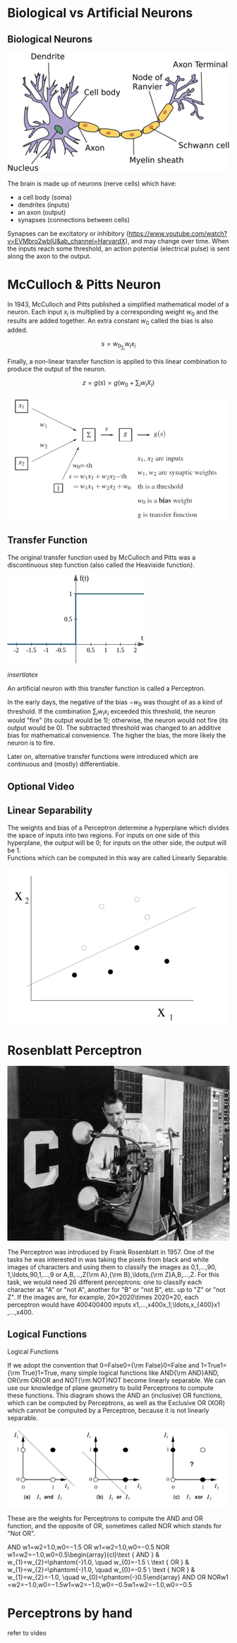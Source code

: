 # Biological vs Artificial Neurons

## Biological Neurons

![](images/img_8.png)

The brain is made up of neurons (nerve cells) which have:
- a cell body (soma)
- dendrites (inputs)
- an axon (output)
- synapses (connections between cells)

Synapses can be excitatory or inhibitory (https://www.youtube.com/watch?v=EVMbro2wblU&ab_channel=HarvardX), 
and may change over time. When the inputs reach some threshold, an action 
potential (electrical pulse) is sent along the axon to the output. 

# McCulloch & Pitts Neuron
In 1943, McCulloch and Pitts published a simplified mathematical model of a 
neuron. Each input $x_i$ is multiplied by a corresponding weight $w_0$ and the 
results are added together. An extra constant $w_0$ called the bias is also 
added.

$$s = w_0 _ \sum_i w_i x_i$$

Finally, a non-linear transfer function is applied to this linear combination 
to produce the output of the neuron.

$$z = g(s) = g(w_0 + \sum_i w_i X_i)$$

![img.png](images/img_9.png)

## Transfer Function
The original transfer function used by McCulloch and Pitts was a discontinuous 
step function (also called the Heaviside function).

![img.png](images/img_10.png)

$insert latex$

An artificial neuron with this transfer function is called a Perceptron.

In the early days, the negative of the bias $−w_0$ was thought of 
as a kind of threshold. If the combination $\sum_i w_i x_i$
exceeded this threshold, the neuron would "fire" (its output would be 1); 
otherwise, the neuron would not fire (its output would be 0). The subtracted 
threshold was changed to an additive bias for mathematical convenience. The 
higher the bias, the more likely the neuron is to fire.

Later on, alternative transfer functions were introduced which are continuous 
and (mostly) differentiable.

## Optional Video

## Linear Separability
The weights and bias of a Perceptron determine a hyperplane which divides the 
space of inputs into two regions. For inputs on one side of this hyperplane, 
the output will be 0; for inputs on the other side, the output will be 1.  
Functions which can be computed in this way are called Linearly Separable.

![img.png](images/img_11.png)

# Rosenblatt Perceptron

![img_1.png](images/img_12.png)

The Perceptron was introduced by Frank Rosenblatt in 1957. One of the tasks he 
was interested in was taking the pixels from black and white images of 
characters and using them to classify the images as 0,1,…,90, 1,\ldots,90,1,…,9 
or A,B,…,Z{\rm A},{\rm B},\ldots,{\rm Z}A,B,…,Z. For this task, we would need 
26 different perceptrons: one to classify each character as "A" or "not A", 
another for "B" or "not B", etc. up to "Z" or "not Z". If the images are, for 
example, 20×2020\times 2020×20, each perceptron would have 400400400 inputs 
x1,…,x400x_1,\ldots,x_{400}x1​,…,x400​.

## Logical Functions
Logical Functions

If we adopt the convention that 0=False0={\rm False}0=False and 
1=True1={\rm True}1=True, many simple logical functions like 
AND{\rm AND}AND, OR{\rm OR}OR and NOT{\rm NOT}NOT 
become linearly separable. We can use our knowledge of plane geometry to build 
Perceptrons to compute these functions. This diagram shows the AND an 
(inclusive) OR functions, which can be computed by Perceptrons, as well as the 
Exclusive OR (XOR) which cannot be computed by a Perceptron, because it is not 
linearly separable.

![img_2.png](images/img_13.png)

These are the weights for Perceptrons to compute the AND and OR function, and the opposite of OR, sometimes called NOR which stands for "Not OR".

 AND w1=w2=1.0,w0=−1.5 OR w1=w2=1.0,w0=−0.5 NOR w1=w2=−1.0,w0=0.5\begin{array}{cl}\text { AND } & w_{1}=w_{2}=\phantom{-}1.0, \quad w_{0}=-1.5 \\ \text { OR } & w_{1}=w_{2}=\phantom{-}1.0, \quad w_{0}=-0.5 \\ \text { NOR } & w_{1}=w_{2}=-1.0, \quad w_{0}=\phantom{-}0.5\end{array}
 AND  OR  NOR ​w1​=w2​=−1.0,w0​=−1.5w1​=w2​=−1.0,w0​=−0.5w1​=w2​=−1.0,w0​=−0.5​
 

# Perceptrons by hand
refer to video
